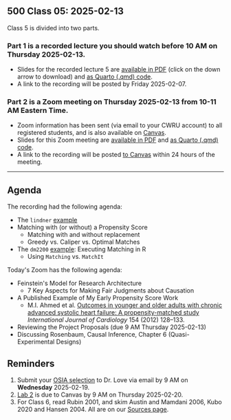 ## 500 Class 05: 2025-02-13

Class 5 is divided into two parts.

### Part 1 is a recorded lecture you should watch before 10 AM on Thursday 2025-02-13.

- Slides for the recorded lecture 5 are [available in PDF](https://github.com/THOMASELOVE/500-slides-2025/blob/main/500_slides05r.pdf) (click on the down arrow to download) and [as Quarto (.qmd) code](https://github.com/THOMASELOVE/500-slides-2025/blob/main/500_slides05r.qmd).
- A link to the recording will be posted by Friday 2025-02-07.

### Part 2 is a Zoom meeting on Thursday 2025-02-13 from **10-11 AM** Eastern Time. 

- Zoom information has been sent (via email to your CWRU account) to all registered students, and is also available on [Canvas](https://canvas.case.edu).
- Slides for this Zoom meeting are [available in PDF](https://github.com/THOMASELOVE/500-slides-2025/blob/main/500_slides05z.pdf) and [as Quarto (.qmd) code](https://github.com/THOMASELOVE/500-slides-2025/blob/main/500_slides05z.qmd).
- A link to the recording will be posted [to Canvas](https://canvas.case.edu/) within 24 hours of the meeting.

----

## Agenda

The recording had the following agenda:

- The `lindner` [example](https://thomaselove.github.io/500-examples/)
- Matching with (or without) a Propensity Score
  - Matching with and without replacement
  - Greedy vs. Caliper vs. Optimal Matches
- The `dm2200` [example](https://thomaselove.github.io/500-examples/): Executing Matching in R
  - Using `Matching` vs. `MatchIt`

Today's Zoom has the following agenda:

- Feinstein's Model for Research Architecture
    - 7 Key Aspects for Making Fair Judgments about Causation
- A Published Example of My Early Propensity Score Work
    - M.I. Ahmed et al. [Outcomes in younger and older adults with chronic advanced systolic heart failure: A propensity-matched study](https://github.com/THOMASELOVE/500-sources/blob/main/articles/Ahmed%20et%20al%202012%20Int%20J%20Card.pdf) *International Journal of Cardiology* 154 (2012) 128–133.
- Reviewing the Project Proposals (due 9 AM Thursday 2025-02-13)
- Discussing Rosenbaum, Causal Inference, Chapter 6 (Quasi-Experimental Designs)

## Reminders

1. Submit your [OSIA selection](https://thomaselove.github.io/500-2025/osia.html) to Dr. Love via email by 9 AM on **Wednesday** 2025-02-19.
2. [Lab 2](https://thomaselove.github.io/500-2025/lab2.html) is due to Canvas by 9 AM on Thursday 2025-02-20.
3. For Class 6, read Rubin 2001, and skim Austin and Mamdani 2006, Kubo 2020 and Hansen 2004. All are on our [Sources page](https://github.com/THOMASELOVE/500-sources).
 
